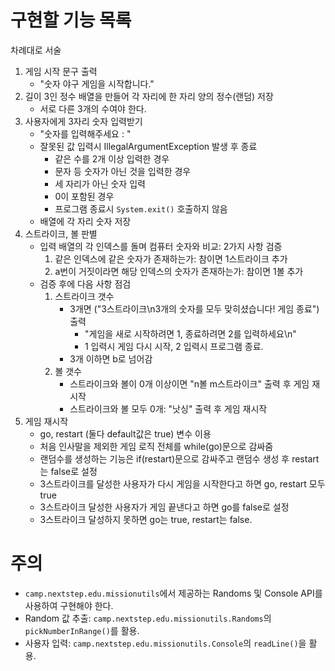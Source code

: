 # 구현할 기능 목록

차례대로 서술

1. 게임 시작 문구 출력
    - "숫자 야구 게임을 시작합니다."
2. 길이 3인 정수 배열을 만들어 각 자리에 한 자리 양의 정수(랜덤) 저장
    - 서로 다른 3개의 수여야 한다.
3. 사용자에게 3자리 숫자 입력받기
    - "숫자를 입력해주세요 : "
    - 잘못된 값 입력시 IllegalArgumentException 발생 후 종료
        - 같은 수를 2개 이상 입력한 경우
        - 문자 등 숫자가 아닌 것을 입력한 경우
        - 세 자리가 아닌 숫자 입력
        - 0이 포함된 경우
        - 프로그램 종료시 `System.exit()` 호출하지 않음
    - 배열에 각 자리 숫자 저장
4. 스트라이크, 볼 판별
    - 입력 배열의 각 인덱스를 돌며 컴퓨터 숫자와 비교: 2가지 사항 검증
        1. 같은 인덱스에 같은 숫자가 존재하는가: 참이면 1스트라이크 추가
        2. a번이 거짓이라면 해당 인덱스의 숫자가 존재하는가: 참이면 1볼 추가
    - 검증 후에 다음 사항 점검
        1. 스트라이크 갯수
            - 3개면 ("3스트라이크\n3개의 숫자를 모두 맞히셨습니다! 게임 종료") 출력
                - "게임을 새로 시작하려면 1, 종료하려면 2를 입력하세요\n"
                - 1 입력시 게임 다시 시작, 2 입력시 프로그램 종료.
            - 3개 이하면 b로 넘어감
        2. 볼 갯수
            - 스트라이크와 볼이 0개 이상이면 "n볼 m스트라이크" 출력 후 게임 재시작
            - 스트라이크와 볼 모두 0개: "낫싱" 출력 후 게임 재시작
5. 게임 재시작
    - go, restart (둘다 default값은 true) 변수 이용
    - 처음 인사말을 제외한 게임 로직 전체를 while(go)문으로 감싸줌
    - 랜덤수를 생성하는 기능은 if(restart)문으로 감싸주고 랜덤수 생성 후 restart는 false로 설정
    - 3스트라이크를 달성한 사용자가 다시 게임을 시작한다고 하면 go, restart 모두 true
    - 3스트라이크 달성한 사용자가 게임 끝낸다고 하면 go를 false로 설정
    - 3스트라이크 달성하지 못하면 go는 true, restart는 false.

# 주의

- `camp.nextstep.edu.missionutils`에서 제공하는 Randoms 및 Console API를 사용하여 구현해야 한다.
- Random 값 추출: `camp.nextstep.edu.missionutils.Randoms`의 `pickNumberInRange()`를 활용.
- 사용자 입력: `camp.nextstep.edu.missionutils.Console`의 `readLine()`을 활용.
